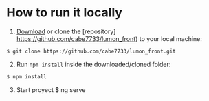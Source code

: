 # How to run it locally
1. [Download](https://github.com/cabe7733/lumon_front) or clone the [repository] https://github.com/cabe7733/lumon_front) to your local machine:
```bash
$ git clone https://github.com/cabe7733/lumon_front.git
```

2. Run `npm install` inside the downloaded/cloned folder:
```bash
$ npm install
```

3. Start proyect
$ ng serve
```
